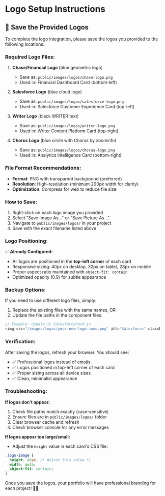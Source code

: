 # Logo Setup Instructions

## 📂 Save the Provided Logos

To complete the logo integration, please save the logos you provided to the following locations:

### **Required Logo Files:**

1. **Chase/Financial Logo** (blue geometric logo)
   - Save as: `public/images/logos/chase-logo.png`
   - Used in: Financial Dashboard Card (bottom-left)

2. **Salesforce Logo** (blue cloud logo)
   - Save as: `public/images/logos/salesforce-logo.png`
   - Used in: Salesforce Customer Experience Card (top-left)

3. **Writer Logo** (black WRITER text)
   - Save as: `public/images/logos/writer-logo.png`
   - Used in: Writer Content Platform Card (top-right)

4. **Chorus Logo** (blue circle with Chorus by zoominfo)
   - Save as: `public/images/logos/chorus-logo.png`
   - Used in: Analytics Intelligence Card (bottom-right)

### **File Format Recommendations:**

- **Format**: PNG with transparent background (preferred)
- **Resolution**: High-resolution (minimum 200px width for clarity)
- **Optimization**: Compress for web to reduce file size

### **How to Save:**

1. Right-click on each logo image you provided
2. Select "Save Image As..." or "Save Picture As..."
3. Navigate to `public/images/logos/` in your project
4. Save with the exact filename listed above

### **Logo Positioning:**

✅ **Already Configured:**
- All logos are positioned in the **top-left corner** of each card
- Responsive sizing: 40px on desktop, 32px on tablet, 28px on mobile
- Proper aspect ratio maintained with `object-fit: contain`
- Optimized opacity (0.9) for subtle appearance

### **Backup Options:**

If you need to use different logo files, simply:
1. Replace the existing files with the same names, OR
2. Update the file paths in the component files:

```javascript
// Example: Update in SalesforceCard.js
<img src="/images/logos/your-new-logo-name.png" alt="Salesforce" className="logo-image" />
```

### **Verification:**

After saving the logos, refresh your browser. You should see:
- ✅ Professional logos instead of emojis
- ✅ Logos positioned in top-left corner of each card
- ✅ Proper sizing across all device sizes
- ✅ Clean, minimalist appearance

### **Troubleshooting:**

**If logos don't appear:**
1. Check file paths match exactly (case-sensitive)
2. Ensure files are in `public/images/logos/` folder
3. Clear browser cache and refresh
4. Check browser console for any error messages

**If logos appear too large/small:**
- Adjust the `height` value in each card's CSS file:
```css
.logo-image {
  height: 40px; /* Adjust this value */
  width: auto;
  object-fit: contain;
}
```

Once you save the logos, your portfolio will have professional branding for each project! 🎨✨ 